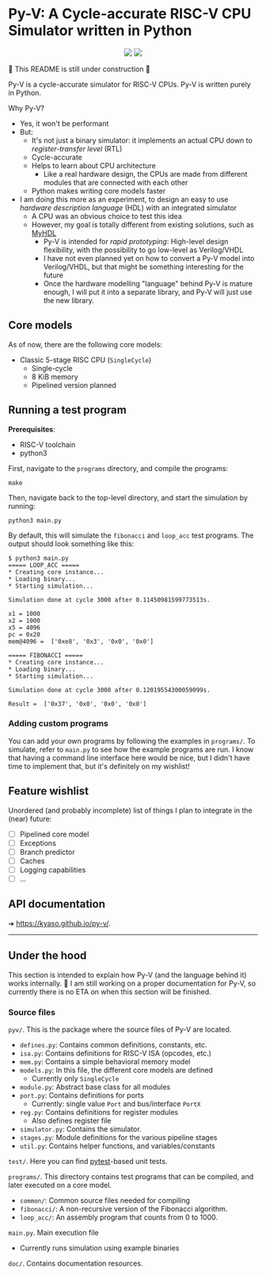 # Py-V: A Cycle-accurate RISC-V CPU Simulator written in Python

<p align="center">
    <img src="https://img.shields.io/github/v/tag/kyaso/py-v">
    <img src="https://img.shields.io/github/license/kyaso/py-v">
</p>

🚧 This README is still under construction 🚧

Py-V is a cycle-accurate simulator for RISC-V CPUs. Py-V is written purely in Python.

Why Py-V?
- Yes, it won't be performant
- But:
    - It's not just a binary simulator: it implements an actual CPU down to _register-transfer level_ (RTL)
    - Cycle-accurate
    - Helps to learn about CPU architecture
        - Like a real hardware design, the CPUs are made from different modules that are connected with each other
    - Python makes writing core models faster
- I am doing this more as an experiment, to design an easy to use _hardware description language_ (HDL) with an integrated simulator
    - A CPU was an obvious choice to test this idea
    - However, my goal is totally different from existing solutions, such as [MyHDL](https://www.myhdl.org/)
        - Py-V is intended for _rapid prototyping_: High-level design flexibility, with the possibility to go low-level as Verilog/VHDL
        - I have not even planned yet on how to convert a Py-V model into Verilog/VHDL, but that might be something interesting for the future
        - Once the hardware modelling "language" behind Py-V is mature enough, I will put it into a separate library, and Py-V will just use the new library.

## Core models
As of now, there are the following core models:

- Classic 5-stage RISC CPU (`SingleCycle`)
    - Single-cycle
    - 8 KiB memory
    - Pipelined version planned

## Running a test program
**Prerequisites**:
* RISC-V toolchain
* python3

First, navigate to the `programs` directory, and compile the programs:
```
make
```

Then, navigate back to the top-level directory, and start the simulation by running:
```
python3 main.py
```
By default, this will simulate the `fibonacci` and `loop_acc` test programs. The output should look something like this:
```
$ python3 main.py                                                                  
===== LOOP_ACC =====
* Creating core instance...
* Loading binary...
* Starting simulation...

Simulation done at cycle 3000 after 0.11450981599773513s.

x1 = 1000
x2 = 1000
x5 = 4096
pc = 0x20
mem@4096 =  ['0xe8', '0x3', '0x0', '0x0']

===== FIBONACCI =====
* Creating core instance...
* Loading binary...
* Starting simulation...

Simulation done at cycle 3000 after 0.12019554300059099s.

Result =  ['0x37', '0x0', '0x0', '0x0']
```

### Adding custom programs
You can add your own programs by following the examples in `programs/`. To simulate, refer to `main.py` to see how the example programs are run. I know that having a command line interface here would be nice, but I didn't have time to implement that, but it's definitely on my wishlist!

## Feature wishlist
Unordered (and probably incomplete) list of things I plan to integrate in the (near) future:

- [ ] Pipelined core model
- [ ] Exceptions
- [ ] Branch predictor
- [ ] Caches
- [ ] Logging capabilities
- [ ] ...

## API documentation
➔ https://kyaso.github.io/py-v/. 

---

## Under the hood
This section is intended to explain how Py-V (and the language behind it) works internally. 🚧 I am still working on a proper documentation for Py-V, so currently there is no ETA on when this section will be finished.   



### Source files
`pyv/`. This is the package where the source files of Py-V are located.
* `defines.py`: Contains common definitions, constants, etc.
* `isa.py`: Contains definitions for RISC-V ISA (opcodes, etc.)
* `mem.py`: Contains a simple behavioral memory model
* `models.py`: In this file, the different core models are defined
    * Currently only `SingleCycle`
* `module.py`: Abstract base class for all modules
* `port.py`: Contains definitions for ports
    * Currently: single value `Port` and bus/interface `PortX`
* `reg.py`: Contains definitions for register modules
    * Also defines register file
* `simulator.py`: Contains the simulator.
* `stages.py`: Module definitions for the various pipeline stages
* `util.py`: Contains helper functions, and variables/constants

`test/`. Here you can find [pytest](pytest.org)-based unit tests.

`programs/`. This directory contains test programs that can be compiled, and later executed on a core model.
* `common/`: Common source files needed for compiling
* `fibonacci/`: A non-recursive version of the Fibonacci algorithm.
* `loop_acc/`: An assembly program that counts from 0 to 1000.

`main.py`. Main execution file
* Currently runs simulation using example binaries

`doc/`. Contains documentation resources.
